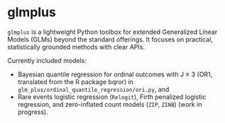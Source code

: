 # glmplus

`glmplus` is a lightweight Python toolbox for extended Generalized Linear Models (GLMs) beyond the standard offerings. It focuses on practical, statistically grounded methods with clear APIs.

Currently included models: 
- Bayesian quantile regression for ordinal outcomes with J ≥ 3 (OR1, translated from the R package bqror) in `glm_plus/ordinal_quantile_regression/ori.py`, and
- Rare events logistic regression (`Relogit`), Firth penalized logistic regression, and zero-inflated count models (`ZIP`, `ZINB`) (work in progress).

